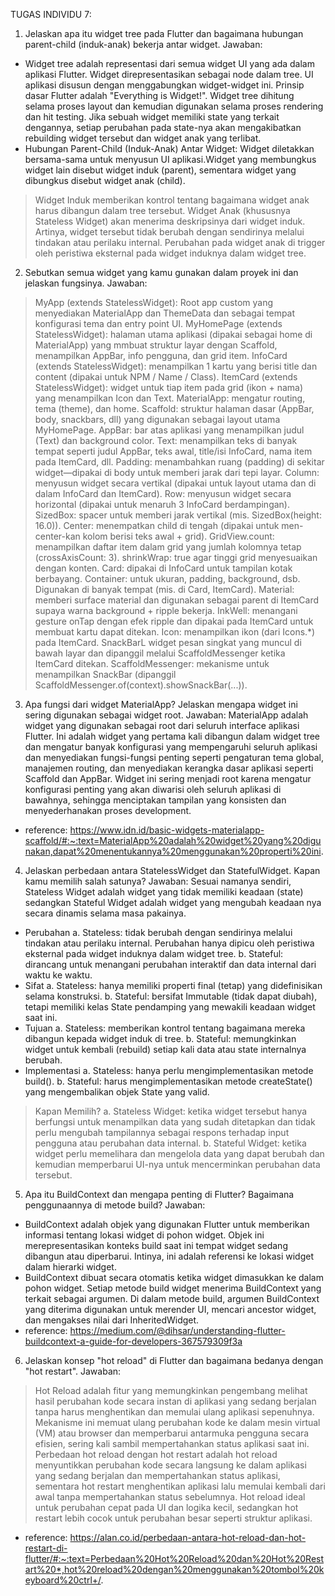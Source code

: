 TUGAS INDIVIDU 7:
1. Jelaskan apa itu widget tree pada Flutter dan bagaimana hubungan parent-child (induk-anak) bekerja antar widget.
Jawaban:
- Widget tree adalah representasi dari semua widget UI yang ada dalam aplikasi Flutter. Widget direpresentasikan sebagai node dalam tree. UI aplikasi disusun dengan menggabungkan widget-widget ini. Prinsip dasar Flutter adalah "Everything is Widget!". Widget tree dihitung selama proses layout dan kemudian digunakan selama proses rendering dan hit testing. Jika sebuah widget memiliki state yang terkait dengannya, setiap perubahan pada state-nya akan mengakibatkan rebuilding widget tersebut dan widget anak yang terlibat.
- Hubungan Parent-Child (Induk-Anak) Antar Widget:
Widget diletakkan bersama-sama untuk menyusun UI aplikasi.Widget yang membungkus widget lain disebut widget induk (parent), sementara widget yang dibungkus disebut widget anak (child).
> Widget Induk memberikan kontrol tentang bagaimana widget anak harus dibangun dalam tree tersebut.
> Widget Anak (khususnya Stateless Widget) akan menerima deskripsinya dari widget induk. Artinya, widget tersebut tidak berubah dengan sendirinya melalui tindakan atau perilaku internal. Perubahan pada widget anak di trigger oleh peristiwa eksternal pada widget induknya dalam widget tree.

2. Sebutkan semua widget yang kamu gunakan dalam proyek ini dan jelaskan fungsinya.
Jawaban:
> MyApp (extends StatelessWidget): Root app custom yang menyediakan MaterialApp dan ThemeData dan sebagai tempat konfigurasi tema dan entry point UI.
> MyHomePage (extends StatelessWidget): halaman utama aplikasi (dipakai sebagai home di MaterialApp) yang mmbuat struktur layar dengan Scaffold, menampilkan AppBar, info pengguna, dan grid item.
> InfoCard (extends StatelessWidget): menampilkan 1 kartu yang berisi title dan content (dipakai untuk NPM / Name / Class). 
> ItemCard (extends StatelessWidget): widget untuk tiap item pada grid (ikon + nama) yang menampilkan Icon dan Text.
> MaterialApp: mengatur routing, tema (theme), dan home.
> Scaffold: struktur halaman dasar (AppBar, body, snackbars, dll) yang digunakan sebagai layout utama MyHomePage.
> AppBar: bar atas aplikasi yang menampilkan judul (Text) dan background color.
> Text: menampilkan teks di banyak tempat seperti judul AppBar, teks awal, title/isi InfoCard, nama item pada ItemCard, dll.
> Padding: menambahkan ruang (padding) di sekitar widget—dipakai di body untuk memberi jarak dari tepi layar.
> Column: menyusun widget secara vertikal (dipakai untuk layout utama dan di dalam InfoCard dan ItemCard).
> Row: menyusun widget secara horizontal (dipakai untuk menaruh 3 InfoCard berdampingan).
> SizedBox: spacer untuk memberi jarak vertikal (mis. SizedBox(height: 16.0)).
> Center: menempatkan child di tengah (dipakai untuk men-center-kan kolom berisi teks awal + grid).
> GridView.count: menampilkan daftar item dalam grid yang jumlah kolomnya tetap (crossAxisCount: 3). shrinkWrap: true agar tinggi grid menyesuaikan dengan konten.
> Card: dipakai di InfoCard untuk tampilan kotak berbayang.
> Container: untuk ukuran, padding, background, dsb. Digunakan di banyak tempat (mis. di Card, ItemCard).
> Material: memberi surface material dan digunakan sebagai parent di ItemCard supaya warna background + ripple bekerja.
> InkWell: menangani gesture onTap dengan efek ripple dan dipakai pada ItemCard untuk membuat kartu dapat ditekan.
> Icon: menampilkan ikon (dari Icons.*) pada ItemCard.
> SnackBarL widget pesan singkat yang muncul di bawah layar dan dipanggil melalui ScaffoldMessenger ketika ItemCard ditekan.
> ScaffoldMessenger: mekanisme untuk menampilkan SnackBar (dipanggil ScaffoldMessenger.of(context).showSnackBar(...)).

3. Apa fungsi dari widget MaterialApp? Jelaskan mengapa widget ini sering digunakan sebagai widget root.
Jawaban:
MaterialApp adalah widget yang digunakan sebagai root dari seluruh interface aplikasi Flutter. Ini adalah widget yang pertama kali dibangun dalam widget tree dan mengatur banyak konfigurasi yang mempengaruhi seluruh aplikasi dan menyediakan fungsi-fungsi penting seperti pengaturan tema global, manajemen routing, dan menyediakan kerangka dasar aplikasi seperti Scaffold dan AppBar. Widget ini sering menjadi root karena mengatur konfigurasi penting yang akan diwarisi oleh seluruh aplikasi di bawahnya, sehingga menciptakan tampilan yang konsisten dan menyederhanakan proses development.
- reference:
https://www.idn.id/basic-widgets-materialapp-scaffold/#:~:text=MaterialApp%20adalah%20widget%20yang%20digunakan,dapat%20menentukannya%20menggunakan%20properti%20ini.  

4. Jelaskan perbedaan antara StatelessWidget dan StatefulWidget. Kapan kamu memilih salah satunya?
Jawaban:
Sesuai namanya sendiri, Stateless Widget adalah widget yang tidak memiliki keadaan (state) sedangkan Stateful Widget adalah widget yang mengubah keadaan nya secara dinamis selama masa pakainya.
- Perubahan
a. Stateless: tidak berubah dengan sendirinya melalui tindakan atau perilaku internal. Perubahan hanya dipicu oleh peristiwa eksternal pada widget induknya dalam widget tree.
b. Stateful: dirancang untuk menangani perubahan interaktif dan data internal dari waktu ke waktu.
- Sifat
a. Stateless: hanya memiliki properti final (tetap) yang didefinisikan selama konstruksi.
b. Stateful: bersifat Immutable (tidak dapat diubah), tetapi memiliki kelas State pendamping yang mewakili keadaan widget saat ini.
- Tujuan
a. Stateless: memberikan kontrol tentang bagaimana mereka dibangun kepada widget induk di tree.
b. Stateful: memungkinkan widget untuk kembali (rebuild) setiap kali data atau state internalnya berubah.
- Implementasi
a. Stateless: hanya perlu mengimplementasikan metode build().
b. Stateful: harus mengimplementasikan metode createState() yang mengembalikan objek State yang valid.
> Kapan Memilih?
a. Stateless Widget: ketika widget tersebut hanya berfungsi untuk menampilkan data yang sudah ditetapkan dan tidak perlu mengubah tampilannya sebagai respons terhadap input pengguna atau perubahan data internal.
b. Stateful Widget:  ketika widget perlu memelihara dan mengelola data yang dapat berubah dan kemudian memperbarui UI-nya untuk mencerminkan perubahan data tersebut.

5. Apa itu BuildContext dan mengapa penting di Flutter? Bagaimana penggunaannya di metode build?
Jawaban: 
- BuildContext adalah objek yang digunakan Flutter untuk memberikan informasi tentang lokasi widget di pohon widget. Objek ini merepresentasikan konteks build saat ini tempat widget sedang dibangun atau diperbarui. Intinya, ini adalah referensi ke lokasi widget dalam hierarki widget. 
- BuildContext dibuat secara otomatis ketika widget dimasukkan ke dalam pohon widget. Setiap metode build widget menerima BuildContext yang terkait sebagai argumen. Di dalam metode build, argumen BuildContext yang diterima digunakan untuk merender UI, mencari ancestor widget, dan mengakses nilai dari InheritedWidget. 
- reference:
https://medium.com/@dihsar/understanding-flutter-buildcontext-a-guide-for-developers-367579309f3a

6. Jelaskan konsep "hot reload" di Flutter dan bagaimana bedanya dengan "hot restart".
Jawaban: 
> Hot Reload adalah fitur yang memungkinkan pengembang melihat hasil perubahan kode secara instan di aplikasi yang sedang berjalan tanpa harus menghentikan dan memulai ulang aplikasi sepenuhnya. Mekanisme ini memuat ulang perubahan kode ke dalam mesin virtual (VM) atau browser dan memperbarui antarmuka pengguna secara efisien, sering kali sambil mempertahankan status aplikasi saat ini. 
> Perbedaan hot reload dengan hot restart adalah hot reload menyuntikkan perubahan kode secara langsung ke dalam aplikasi yang sedang berjalan dan mempertahankan status aplikasi, sementara hot restart menghentikan aplikasi lalu memulai kembali dari awal tanpa mempertahankan status sebelumnya. Hot reload ideal untuk perubahan cepat pada UI dan logika kecil, sedangkan hot restart lebih cocok untuk perubahan besar seperti struktur aplikasi. 
- reference:
https://alan.co.id/perbedaan-antara-hot-reload-dan-hot-restart-di-flutter/#:~:text=Perbedaan%20Hot%20Reload%20dan%20Hot%20Restart%20*,hot%20reload%20dengan%20menggunakan%20tombol%20keyboard%20ctrl+/.